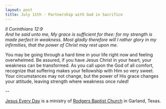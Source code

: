 ```yaml
---
layout: post
title: July 11th - Partnership with God in Sacrifice
---
```


_II Corinthians 12:9  
And he said unto me, My grace is sufficient for thee: for my
strength is made perfect in weakness. Most gladly therefore will I
rather glory in my infirmities, that the power of Christ may rest
upon me._

You may be going through a hard time in your life right now and
feeling overwhelmed. Be assured, if you have Jesus Christ in your
heart, your weakness can be transformed. As you call upon the God of
all comfort, recognize that suffering makes your fellowship with Him
so very sweet. Your circumstances may not change, but the power of
His grace changes your attitude, leaving strength where weakness once
ruled!

 --

<a href=http://jesuseveryday.net>Jesus Every Day</a> is a ministry of <a href=http://rodgersbaptist.net>Rodgers Baptist Church</a> in Garland, Texas.
